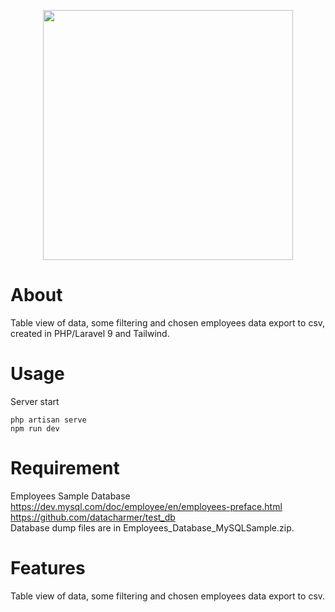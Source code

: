 <p align="center"><a href="https://laravel.com" target="_blank"><img src="https://raw.githubusercontent.com/laravel/art/master/logo-lockup/5%20SVG/2%20CMYK/1%20Full%20Color/laravel-logolockup-cmyk-red.svg" width="400"></a></p>

# About  
Table view of data, some filtering and chosen employees data export to csv, created in PHP/Laravel 9 and Tailwind.

# Usage  
Server start
```
php artisan serve
npm run dev
```

# Requirement  
Employees Sample Database  
https://dev.mysql.com/doc/employee/en/employees-preface.html  
https://github.com/datacharmer/test_db  
Database dump files are in Employees_Database_MySQLSample.zip.  

# Features  
Table view of data, some filtering and chosen employees data export to csv.
